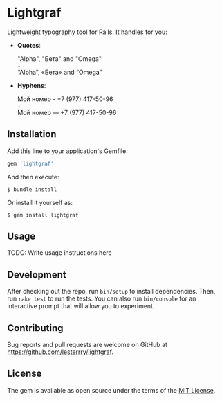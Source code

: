 # Lightgraf

Lightweight typography tool for Rails. It handles for you:
- __Quotes__:

    "Alpha", "Бета" and "Omega"\
    `↓`\
    “Alpha”, «Бета» and “Omega”
  
- __Hyphens__:

    Мой номер - +7 (977) 417-50-96\
    `↓` \
    Мой номер — +7 (977) 417-50-96

## Installation

Add this line to your application's Gemfile:

```ruby
gem 'lightgraf'
```

And then execute:

    $ bundle install

Or install it yourself as:

    $ gem install lightgraf

## Usage

TODO: Write usage instructions here

## Development

After checking out the repo, run `bin/setup` to install dependencies. Then, run `rake test` to run the tests. You can also run `bin/console` for an interactive prompt that will allow you to experiment.

## Contributing

Bug reports and pull requests are welcome on GitHub at https://github.com/lesterrry/lightgraf.

## License

The gem is available as open source under the terms of the [MIT License](https://opensource.org/licenses/MIT).
